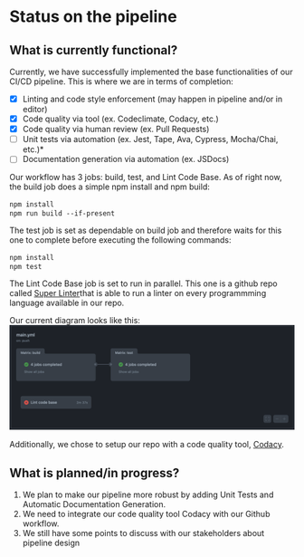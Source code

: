 # Status on the pipeline
## What is currently functional?
Currently, we have successfully implemented the base functionalities of our CI/CD pipeline. This is where we are in terms of completion:

- [x] Linting and code style enforcement (may happen in pipeline and/or in editor)
- [x] Code quality via tool  (ex. Codeclimate, Codacy, etc.)
- [X] Code quality via human review (ex. Pull Requests)
- [ ] Unit tests via automation (ex. Jest, Tape, Ava, Cypress, Mocha/Chai, etc.)*
- [ ] Documentation generation via automation (ex. JSDocs)

Our workflow has 3 jobs: build, test, and Lint Code Base. As of right now, the build job does a simple npm install and npm build:
```
npm install
npm run build --if-present
```

The test job is set as dependable on build job and therefore waits for this one to complete before executing the following commands:
```
npm install
npm test
```

The Lint Code Base job is set to run in parallel. This one is a github repo called [Super Linter](https://github.com/github/super-linter)that is able to run a linter on every programmming language available in our repo. 

Our current diagram looks like this:
![phase1-diagram](phase1.png)

Additionally, we chose to setup our repo with a code quality tool, [Codacy](https://app.codacy.com/organizations/gh/cse110-sp21-group32/repositories).

## What is planned/in progress?

1. We plan to make our pipeline more robust by adding Unit Tests and Automatic Documentation Generation. 
2. We need to integrate our code quality tool Codacy with our Github workflow.
3. We still have some points to discuss with our stakeholders about pipeline design 